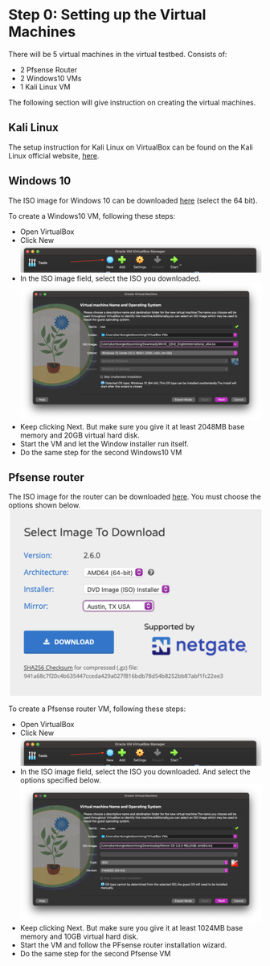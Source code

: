 # Step 0: Setting up the Virtual Machines

There will be 5 virtual machines in the virtual testbed. Consists of:
* 2 Pfsense Router
* 2 Windows10 VMs
* 1 Kali Linux VM

The following section will give instruction on creating the virtual machines.

## Kali Linux
The setup instruction for Kali Linux on VirtualBox can be found on the Kali Linux official website, [here](https://www.kali.org/docs/virtualization/install-virtualbox-guest-vm/).


## Windows 10
The ISO image for Windows 10 can be downloaded [here](https://www.microsoft.com/en-gb/software-download/windows10ISO) (select the 64 bit).

To create a Windows10 VM, following these steps:

* Open VirtualBox
* Click New ![](images/new.png)
* In the ISO image field, select the ISO you downloaded.![](images/windowiso.png)
* Keep clicking Next. But make sure you give it at least 2048MB base memory and 20GB virtual hard disk.
* Start the VM and let the Window installer run itself.
* Do the same step for the second Windows10 VM

## Pfsense router
The ISO image for the router can be downloaded [here](https://www.pfsense.org/download/).
You must choose the options shown below.
![](images/pfsense_download.png)

To create a Pfsense router VM, following these steps:

* Open VirtualBox
* Click New ![](images/new.png)
* In the ISO image field, select the ISO you downloaded. And select the options specified below. ![](images/pfsenseiso.png)
* Keep clicking Next. But make sure you give it at least 1024MB base memory and 10GB virtual hard disk.
* Start the VM and follow the PFsense router installation wizard.
* Do the same step for the second Pfsense VM
